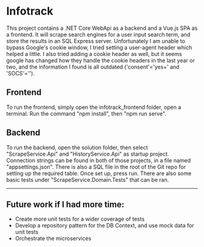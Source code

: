 # Infotrack

This project contains a .NET Core WebApi as a backend and a Vue.js SPA as a frontend. It will scrape search engines for a user input search term, and store the results in an SQL Express server. Unfortunately I am unable to bypass Google's cookie window, I tried setting a user-agent header which helped a little. I also tried adding a cookie header as well, but it seems google has changed how they handle the cookie headers in the last year or two, and the information I found is all outdated ('consent'='yes+<cookiecode>' and 'SOCS'='<cookiecode>').

## Frontend

To run the frontend, simply open the infotrack_frontend folder, open a terminal. Run the command "npm install", then "npm run serve".

## Backend

To run the backend, open the solution folder, then select "ScrapeService.Api" and "HistoryService.Api" as startup project. Connection strings can be found in both of those projects, in a file named "appsettings.json". There is also a SQL file in the root of the Git repo for setting up the required table. Once set up, press run. There are also some basic tests under "ScrapeService.Domain.Tests" that can be ran.

---

## Future work if I had more time:

- Create more unit tests for a wider coverage of tests
- Develop a repository pattern for the DB Context, and use mock data for unit tests
- Orchestrate the microservices
